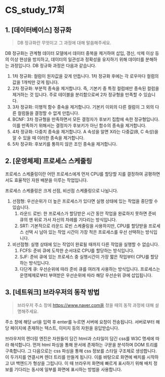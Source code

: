 # CS_study_17회

## 1. [데이터베이스] 정규화

> DB 정규화란 무엇이고 그 과정에 대해 말씀해주세요.

DB 정규화는 관계형 데이터 모델에서 데이터 중복을 제거하여 삽입, 갱신, 삭제 이상 등의 이상 현상을 방지하고, 데이터의 일관성과 정확성을 유지하기 위해 데이터를 분해하는 과정입니다. DB 정규화 과정은 다음과 같습니다.

1. 1차 정규화: 컬럼이 원자값을 갖게 만듭니다. 1차 정규화 후에는 각 로우마다 컬럼의 값을 1개씩만 갖게 됩니다.
2. 2차 정규화: 부분적 종속을 제거합니다. 즉, 기본키 중 특정 컬럼에만 종속된 컬럼을 제거하는 것 입니다. 주로 테이블을 분리함으로써 2차 정규형을 만족할 수 있습니다.
3. 3차 정규화: 이행적 함수 종속을 제거합니다. 기본키 이외의 다른 컬럼이 그 외의 다른 컬럼들을 결정할 수 없게 만듭니다.
4. BCNF: 3차 정규형을 만족하면서 모든 결정자가 후보키 집합에 속한 정규형입니다. 이를 만족하기 위해서는 결정자가 후보키가 아닌 함수의 종속을 제거합니다.
5. 4차 정규화: 다중치 종속을 제거합니다. A 속성을 알면 X라는 다중값(B, C 속성)을 알 수 있을 때 이러한 종속을 제거합니다.
6. 5차 정규화: 후보키를 통하지 않은 조인 종속을 제거합니다. 



## 2. [운영체제] 프로세스 스케줄링

프로세스 스케줄링이란 어떤 프로세스에게 먼저 CPU를 할당할 지를 결정하여 공평하면서도 효율적인 자원 배분을 이루는 작업입니다.

프로세스 스케줄링은 크게 선점, 비선점 스케줄링으로 나뉩니다.

1. 선점형: 우선순위가 더 높은 프로세스가 있다면 실행 상태에 있는 작업을 중단할 수 있습니다.
   1. 라운드 로빈: 한 프로세스가 할당받은 시간 동안 작업을 완료하지 못하면 준비 큐의 맨 뒤로 가서 자신의 차례를 기다리는 방식입니다.
   2. SRT: 기본적으로 라운드 로빈 스케줄링을 사용하지만, CPU를 할당받을 프로세스 선택 시 남아 있는 작업 시간이 가장 적은 프로세스를 우선 선택하는 방식입니다.
2. 비선점형: 실행 상태에 있는 작업이 완료될 때까지 다른 작업을 실행할 수 없습니다.
   1. FCFS: 준비 큐에 도착한 순서대로 CPU를 할당하는 방식입니다.
   2. SJF: 준비 큐에 있는 프로세스 중 실행시간이 가장 짧은 작업부터 CPU를 할당하는 방식입니다.
   3. 다단계 큐: 우선순위에 따라 준비 큐를 여러개 사용하는 방식입니다. 프로세스는 운영체제로부터 부여받은 우선순위에 따라 해당 우선순위 큐에 삽입됩니다.

## 3. [네트워크] 브라우저의 동작 방법

> 브라우저 주소 창에 https://www.naver.com을 쳤을 때의 동작 과정에 대해 설명해주세요.

주소 창에 해당 url을 입력 후 enter를 누르면 서버에 요청이 전송됩니다. 서버로부터 해당 페이지에 존재하는 텍스트, 이미지 등의 자원을 응답받습니다.

브라우저의 렌더링 엔진은 자원들이 담긴 html과 스타일이 담긴 css를 W3C 명세에 따라 해석합니다. 먼저 html 파싱을 통해 문서에 존재하는 구문을 분석하며 DOM 트리를 구축합니다. 그 다음으로는 css 파싱을 통해 css 정보를 스타일 구조체로 생성합니다. 이 두가지를 연결시켜 렌더 트리를 만들게 됩니다. 이를 바탕으로 화면에 배치를 시작하고 UI 백엔드가 형상을 그립니다. 이 때 브라우저 화면에 빠르게 표시하기 위해 배치 정보를 기다리는 동시에 일부를 화면에 표시하는 방법을 사용합니다.

